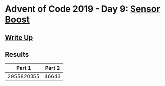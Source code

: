 # Advent of Code 2019 - Day 9: [Sensor Boost](https://adventofcode.com/2019/day/9)

## [Write Up](https://github.com/CodingAP/advent-of-code/blob/main/writeups/2019/day9_writeup.md)
## Results
| Part 1 | Part 2 | 
|:---:|:---:|
| 2955820355 | 46643 |